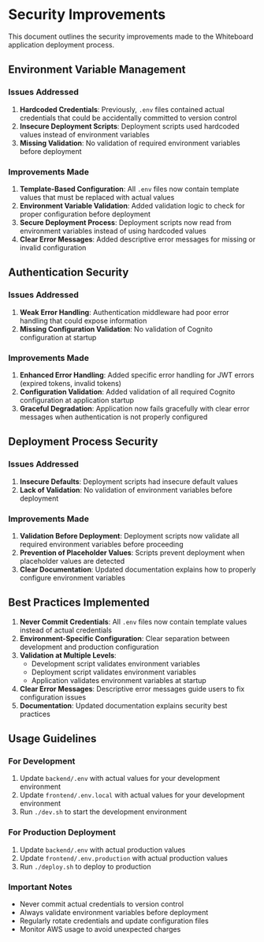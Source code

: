 # Security Improvements

This document outlines the security improvements made to the Whiteboard application deployment process.

## Environment Variable Management

### Issues Addressed
1. **Hardcoded Credentials**: Previously, `.env` files contained actual credentials that could be accidentally committed to version control
2. **Insecure Deployment Scripts**: Deployment scripts used hardcoded values instead of environment variables
3. **Missing Validation**: No validation of required environment variables before deployment

### Improvements Made
1. **Template-Based Configuration**: All `.env` files now contain template values that must be replaced with actual values
2. **Environment Variable Validation**: Added validation logic to check for proper configuration before deployment
3. **Secure Deployment Process**: Deployment scripts now read from environment variables instead of using hardcoded values
4. **Clear Error Messages**: Added descriptive error messages for missing or invalid configuration

## Authentication Security

### Issues Addressed
1. **Weak Error Handling**: Authentication middleware had poor error handling that could expose information
2. **Missing Configuration Validation**: No validation of Cognito configuration at startup

### Improvements Made
1. **Enhanced Error Handling**: Added specific error handling for JWT errors (expired tokens, invalid tokens)
2. **Configuration Validation**: Added validation of all required Cognito configuration at application startup
3. **Graceful Degradation**: Application now fails gracefully with clear error messages when authentication is not properly configured

## Deployment Process Security

### Issues Addressed
1. **Insecure Defaults**: Deployment scripts had insecure default values
2. **Lack of Validation**: No validation of environment variables before deployment

### Improvements Made
1. **Validation Before Deployment**: Deployment scripts now validate all required environment variables before proceeding
2. **Prevention of Placeholder Values**: Scripts prevent deployment when placeholder values are detected
3. **Clear Documentation**: Updated documentation explains how to properly configure environment variables

## Best Practices Implemented

1. **Never Commit Credentials**: All `.env` files now contain template values instead of actual credentials
2. **Environment-Specific Configuration**: Clear separation between development and production configuration
3. **Validation at Multiple Levels**: 
   - Development script validates environment variables
   - Deployment script validates environment variables
   - Application validates environment variables at startup
4. **Clear Error Messages**: Descriptive error messages guide users to fix configuration issues
5. **Documentation**: Updated documentation explains security best practices

## Usage Guidelines

### For Development
1. Update `backend/.env` with actual values for your development environment
2. Update `frontend/.env.local` with actual values for your development environment
3. Run `./dev.sh` to start the development environment

### For Production Deployment
1. Update `backend/.env` with actual production values
2. Update `frontend/.env.production` with actual production values
3. Run `./deploy.sh` to deploy to production

### Important Notes
- Never commit actual credentials to version control
- Always validate environment variables before deployment
- Regularly rotate credentials and update configuration files
- Monitor AWS usage to avoid unexpected charges
